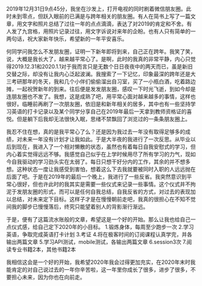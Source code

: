 ﻿2019年12月31日9点45分，我坐在沙发上，打开电视的同时刷着微信朋友圈。此时未到零点，但跃入眼前的已满是与跨年相关的朋友圈。有人在简书上写了一篇文章，用文字和照片总结了过往一年的点点滴滴，表达了对2019的肯定和不舍。有人发了九宫格，用照片记录过往，用文字诉说对来年的企盼。也有人只有简单的一两句话，祝大家新年快乐，希望新的一年平安喜乐。

<!--more-->
何同学问我怎么不发朋友圈，证明一下新年即将到来，自己正在跨年。我笑了笑，说，大概是我长大了，越来越平常心了。是啊，此时的我真的非常平静，内心只觉得2019.12.31和2020.1.1对于我而言只是无数个日日夜夜中的两天而已，虽是新旧交替之际，却没有让我内心泛起波澜。我搜索了一下记忆，印象最深的跨年还是大三考研那年的冬天，我和几个小伴们偷偷溜出自习室，买了一小瓶白酒，吃着路边摊，一起祝贺新年的到来。往后便是发发朋友圈，感叹一下时光飞逝，到如今却是连朋友圈也不发了。我想，这是成熟了吧，用平常心面对越来越多的事情，这样也很好。临睡前再刷了一次朋友圈，依旧是和新年相关的居多，其中也有一些坚持学习英语的打卡记录以及某个同学分享自己在2019年最后一天拿到教师资格证的喜悦。但是躺下后我却无法很快入眠，思绪不禁飘回了浏览过的一条条朋友圈上。

我忍不住在想，真的是我平常心了么？还是因为我过去一年没有取得足够多的成绩，对未来一年没有计划才让我如此。于是大半夜的我进行了一次反思。从毕业以后到现在，我进入了一个相对懒散的状态，虽然也有着每日自我安慰式的学习，但内心着实觉得远远不够。我感觉自己似乎在上学时候用尽了所有学习的力气，现如今自我驱动的学习劲头实在太弱了。每日只想干好分内的工作，其余的并不想多想。这种状态一度让我感受到害怕，想着这么下去我就要被同时入职的人远远抛在后面了吧。于是在2019年的最后一个晚上，我进行了一些反省。我突然意识到平常心很好，但也许此时的我其实是需要一些仪式来记录一些事情。这个仪式并不拘泥于发朋友圈的形式，而可以是任何自我总结，自我反省的方式，对过去的表现加以总结，对未来定下目标。这样子才是在慢慢朝前走吧，我真的很担心在不知不觉间我的脚步已慢慢落后，终究只能望着别人的背影渐行渐远。

于是，便有了这篇流水账般的文章，希望这是一个好的开始。那么让我也给自己一点仪式感，给自己定下2020年的小目标。
1.锻炼身体，每周至少跑步一次
2.学习英语，争取完成英语打卡计划
3.考证
4.将在极客时间的订阅课程认真学完，并各输出两篇文章
5.学习API测试，mobile测试，各输出两篇文章
6.session3次
7.阅读专业书籍2本，其他书籍2本
           
我相信这会是一个好的开始，我希望2020年我会过得更加充实，在2020年末时我能肯定的对自己说过去的一年你辛苦啦，这一年里你成长了很多，进步了很多，不要担心未来，因为你也在向前走。